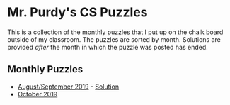 # Mr. Purdy's CS Puzzles

This is a collection of the monthly puzzles that I put up on the chalk board outside of my classroom.  The puzzles are sorted by month.  Solutions are provided *after* the month in which the puzzle was posted has ended.  

## Monthly Puzzles
* [August/September 2019](./2019-09/README.md) - [Solution](./2019-09/SOLUTION.md)
* [October 2019](./2019-10/README.md)
